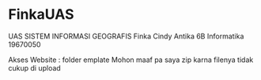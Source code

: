 # FinkaUAS
UAS SISTEM INFORMASI GEOGRAFIS
Finka Cindy Antika
6B Informatika
19670050

Akses Website : folder emplate
Mohon maaf pa saya zip karna filenya tidak cukup di upload
